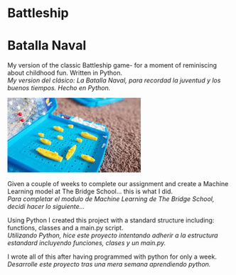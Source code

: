 # Battleship
# Batalla Naval

My version of the classic Battleship game- for a moment of reminiscing about childhood fun. Written in Python.<br>
<em>My version del clásico: La Batalla Naval, para recordad la juventud y los buenos tiempos. Hecho en Python. </em>

![Classic Childhood Game](img/battleship_im.jpeg?raw=true "Battleship, Classic Game") 

Given a couple of weeks to complete our assignment and create a Machine Learning model at The Bridge School... this is what I did. <br>
<em>Para completar el modulo de Machine Learning de The Bridge School, decidi hacer lo siguiente... </em>

Using Python I created this project with a standard structure including: functions, classes and a main.py script.  <br>
<em>Utilizando Python, hice este proyecto intentando adherir a la estructura estandard incluyendo funciones, clases y un main.py. </em>

I wrote all of this after having programmed with python for only a week. <br>
<em>Desarrolle este proyecto tras una mera semana aprendiendo python.</em>